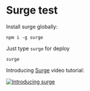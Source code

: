 # Surge test

Install surge globally:

	npm i -g surge

Just type `surge` for deploy

	surge

Introducing [Surge](https://surge.sh/) video tutorial: 

[![Introducing surge](http://img.youtube.com/vi/-EjdMvYPSVU/0.jpg)](http://www.youtube.com/watch?v=-EjdMvYPSVU)
